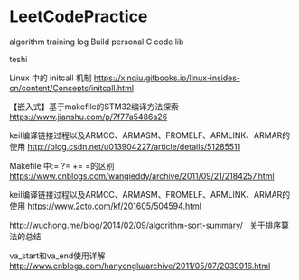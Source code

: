 # LeetCodePractice
algorithm training log
Build personal C code lib


teshi 

Linux 中的 initcall 机制 https://xinqiu.gitbooks.io/linux-insides-cn/content/Concepts/initcall.html



【嵌入式】基于makefile的STM32编译方法探索  https://www.jianshu.com/p/7f77a5486a26

 keil编译链接过程以及ARMCC、ARMASM、FROMELF、ARMLINK、ARMAR的使用  http://blog.csdn.net/u013904227/article/details/51285511
 
 Makefile 中:= ?= += =的区别  https://www.cnblogs.com/wanqieddy/archive/2011/09/21/2184257.html
 
 keil编译链接过程以及ARMCC、ARMASM、FROMELF、ARMLINK、ARMAR的使用   https://www.2cto.com/kf/201605/504594.html
 
 
http://wuchong.me/blog/2014/02/09/algorithm-sort-summary/   关于排序算法的总结

va_start和va_end使用详解  http://www.cnblogs.com/hanyonglu/archive/2011/05/07/2039916.html


